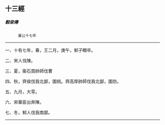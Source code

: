 

## 十三經

##### 穀梁傳
　　　`襄公十七年`

* * *

一、十有七年，春，王二月，庚午，邾子瞷卒。

二、宋人伐陳。

三、夏，衞石買帥師伐曹

四、秋，齊侯伐我北鄙，圍桃。齊高厚帥師伐我北鄙，圍防。

五、九月，大雩。

六、宋華臣出奔陳。

七、冬，邾人伐我南鄙。

* * *

